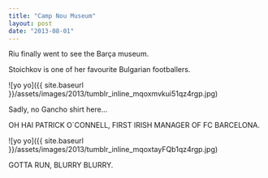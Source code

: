 ```yaml
---
title: "Camp Nou Museum"
layout: post
date: "2013-08-01"
---
```


Riu finally went to see the Barça museum.

Stoichkov is one of her favourite Bulgarian footballers.

![yo yo]({{ site.baseurl }}/assets/images/2013/tumblr_inline_mqoxmvkui51qz4rgp.jpg)

Sadly, no Gancho shirt here…

OH HAI PATRICK O´CONNELL, FIRST IRISH MANAGER OF FC BARCELONA.

![yo yo]({{ site.baseurl }}/assets/images/2013/tumblr_inline_mqoxtayFQb1qz4rgp.jpg)

GOTTA RUN, BLURRY BLURRY.

